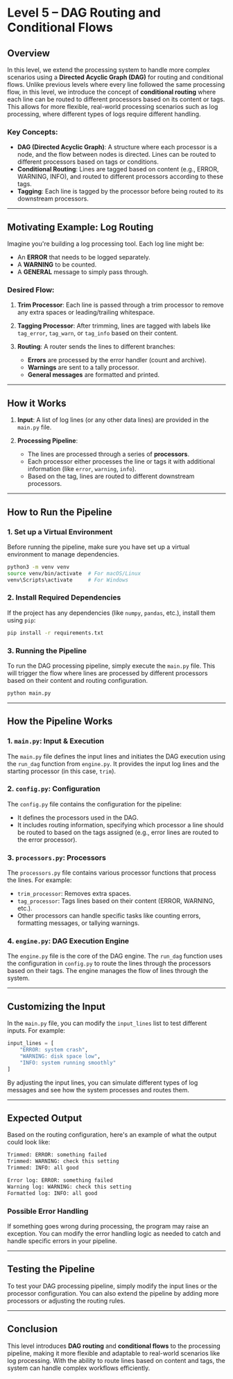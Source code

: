 # **Level 5 – DAG Routing and Conditional Flows**

## **Overview**

In this level, we extend the processing system to handle more complex scenarios using a **Directed Acyclic Graph (DAG)** for routing and conditional flows. Unlike previous levels where every line followed the same processing flow, in this level, we introduce the concept of **conditional routing** where each line can be routed to different processors based on its content or tags. This allows for more flexible, real-world processing scenarios such as log processing, where different types of logs require different handling.

### **Key Concepts**:

* **DAG (Directed Acyclic Graph)**: A structure where each processor is a node, and the flow between nodes is directed. Lines can be routed to different processors based on tags or conditions.
* **Conditional Routing**: Lines are tagged based on content (e.g., ERROR, WARNING, INFO), and routed to different processors according to these tags.
* **Tagging**: Each line is tagged by the processor before being routed to its downstream processors.

---

## **Motivating Example: Log Routing**

Imagine you're building a log processing tool. Each log line might be:

* An **ERROR** that needs to be logged separately.
* A **WARNING** to be counted.
* A **GENERAL** message to simply pass through.

### **Desired Flow**:

1. **Trim Processor**: Each line is passed through a trim processor to remove any extra spaces or leading/trailing whitespace.
2. **Tagging Processor**: After trimming, lines are tagged with labels like `tag_error`, `tag_warn`, or `tag_info` based on their content.
3. **Routing**: A router sends the lines to different branches:

   * **Errors** are processed by the error handler (count and archive).
   * **Warnings** are sent to a tally processor.
   * **General messages** are formatted and printed.

---

## **How it Works**

1. **Input**: A list of log lines (or any other data lines) are provided in the `main.py` file.
2. **Processing Pipeline**:

   * The lines are processed through a series of **processors**.
   * Each processor either processes the line or tags it with additional information (like `error`, `warning`, `info`).
   * Based on the tag, lines are routed to different downstream processors.

---

## **How to Run the Pipeline**

### **1. Set up a Virtual Environment**

Before running the pipeline, make sure you have set up a virtual environment to manage dependencies.

```bash
python3 -m venv venv
source venv/bin/activate  # For macOS/Linux
venv\Scripts\activate     # For Windows
```

### **2. Install Required Dependencies**

If the project has any dependencies (like `numpy`, `pandas`, etc.), install them using `pip`:

```bash
pip install -r requirements.txt
```

### **3. Running the Pipeline**

To run the DAG processing pipeline, simply execute the `main.py` file. This will trigger the flow where lines are processed by different processors based on their content and routing configuration.

```bash
python main.py
```

---

## **How the Pipeline Works**

### **1. `main.py`**: Input & Execution

The `main.py` file defines the input lines and initiates the DAG execution using the `run_dag` function from `engine.py`. It provides the input log lines and the starting processor (in this case, `trim`).

### **2. `config.py`**: Configuration

The `config.py` file contains the configuration for the pipeline:

* It defines the processors used in the DAG.
* It includes routing information, specifying which processor a line should be routed to based on the tags assigned (e.g., error lines are routed to the error processor).

### **3. `processors.py`**: Processors

The `processors.py` file contains various processor functions that process the lines. For example:

* `trim_processor`: Removes extra spaces.
* `tag_processor`: Tags lines based on their content (ERROR, WARNING, etc.).
* Other processors can handle specific tasks like counting errors, formatting messages, or tallying warnings.

### **4. `engine.py`**: DAG Execution Engine

The `engine.py` file is the core of the DAG engine. The `run_dag` function uses the configuration in `config.py` to route the lines through the processors based on their tags. The engine manages the flow of lines through the system.

---

## **Customizing the Input**

In the `main.py` file, you can modify the `input_lines` list to test different inputs. For example:

```python
input_lines = [
    "ERROR: system crash",
    "WARNING: disk space low",
    "INFO: system running smoothly"
]
```

By adjusting the input lines, you can simulate different types of log messages and see how the system processes and routes them.

---

## **Expected Output**

Based on the routing configuration, here's an example of what the output could look like:

```bash
Trimmed: ERROR: something failed
Trimmed: WARNING: check this setting
Trimmed: INFO: all good

Error log: ERROR: something failed
Warning log: WARNING: check this setting
Formatted log: INFO: all good
```

### **Possible Error Handling**

If something goes wrong during processing, the program may raise an exception. You can modify the error handling logic as needed to catch and handle specific errors in your pipeline.

---

## **Testing the Pipeline**

To test your DAG processing pipeline, simply modify the input lines or the processor configuration. You can also extend the pipeline by adding more processors or adjusting the routing rules.

---

## **Conclusion**

This level introduces **DAG routing** and **conditional flows** to the processing pipeline, making it more flexible and adaptable to real-world scenarios like log processing. With the ability to route lines based on content and tags, the system can handle complex workflows efficiently.


